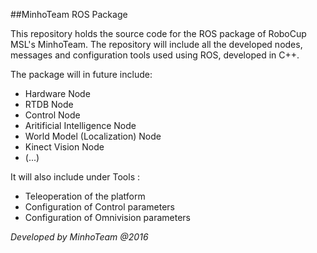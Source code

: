 ##MinhoTeam ROS Package

This repository holds the source code for the ROS package of RoboCup MSL's MinhoTeam. The repository will include all the developed nodes, messages and configuration tools used using ROS, developed in C++.

The package will in future include:

 * Hardware Node
 * RTDB Node
 * Control Node
 * Aritificial Intelligence Node
 * World Model (Localization) Node
 * Kinect Vision Node
 * (...)
 
It will also include under Tools :
 
 * Teleoperation of the platform
 * Configuration of Control parameters
 * Configuration of Omnivision parameters
  
*Developed by MinhoTeam @2016*
